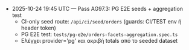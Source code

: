 - 2025-10-24 19:45 UTC — Pass AG97.3: PG E2E seeds + aggregation test
  - CI-only seed route: `/api/ci/seed/orders` (guards: CI/TEST env ή header token)
  - PG E2E test: `tests/pg-e2e/orders-facets-aggregation.spec.ts`
  - Ελέγχει provider='pg' και ακριβή totals από το seeded dataset
